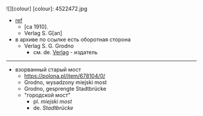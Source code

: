![][colour]
[colour]: 4522472.jpg

- [ref][colour-ref]
  - [ca 1910].
  - Verlag S. G[an]
- в архиве по ссылке есть оборотная сторона
  - Verlag S. G. Grodno
    - см. de. [Verlag](https://en.wiktionary.org/wiki/Verlag#German) - издатель

[colour-ref]: http://www.europeana.eu/portal/en/record/92033/BibliographicResource_3000053558708.html

---

- взорванный старый мост
  - https://polona.pl/item/678104/0/
  - Grodno, wysadzony miejski most
  - Grodno, gesprengte Stadtbrücke
  - "городской мост"
    - pl. _miejski most_
    - de. _Stadtbrücke_
